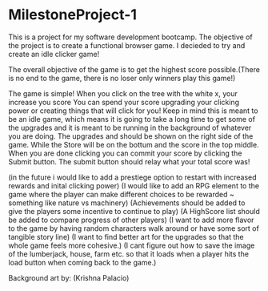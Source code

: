 # MilestoneProject-1
This is a project for my software development bootcamp.
The objective of the project is to create a functional browser game.
I decieded to try and create an idle clicker game!

The overall objective of the game is to get the highest score possible.(There is no end to the game, there is no loser only winners play this game!)

The game is simple!
When you click on the tree with the white x, your increase you score
You can spend your score upgrading your clicking power or creating things that will click for you!
Keep in mind this is meant to be an idle game, which means it is going to take a long time to get some of the upgrades and it is meant to be running in the background of whatever you are doing. 
The upgrades and  should be shown on the right side of the game. While the Store will be on the bottum and the score in the top middle.
When you are done clicking you can commit your score by clicking the Submit button.
The submit button should relay what your total score was!



(in the future i would like to add a prestiege option to restart with increased rewards and inital clicking power)
(I would like to add an RPG element to the game where the player can make different choices to be rewarded ~ something like nature vs machinery)
(Achievements should be added to give the players some incentive to continue to play)
(A HighScore list should be added to compare progress of other players)
(I want to add more flavor to the game by having random characters walk around or have some sort of tangible story line)
(I want to find better art for the upgrades so that the whole game feels more cohesive.)
(I cant figure out how to save the image of the lumberjack, house, farm etc. so that it loads when a player hits the load button when coming back to the game.)



Background art by: (Krishna Palacio)

